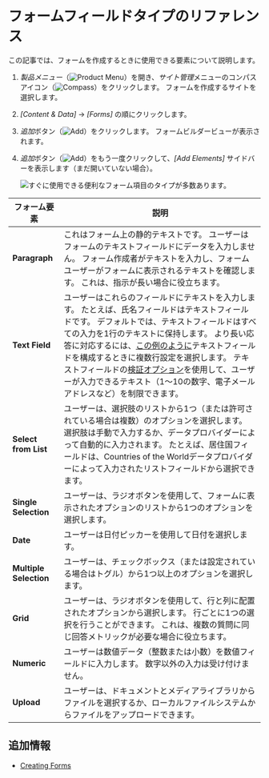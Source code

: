 # フォームフィールドタイプのリファレンス

この記事では、フォームを作成するときに使用できる要素について説明します。

1.  *製品メニュー*（![Product Menu](../../../images/icon-product-menu.png)）を開き、*サイト管理*メニューのコンパスアイコン（![Compass](../../../images/icon-compass.png)）をクリックします。 フォームを作成するサイトを選択します。

2.  *[Content & Data]* → *[Forms]* の順にクリックします。

3.  *追加*ボタン（![Add](../../../images/icon-add.png)）をクリックします。 フォームビルダービューが表示されます。

4.  *追加*ボタン（![Add](../../../images/icon-add.png)）をもう一度クリックして、*[Add Elements]* サイドバーを表示します（まだ開いていない場合）。

    ![すぐに使用できる便利なフォーム項目のタイプが多数あります。](./form-field-types-reference/images/01.png)

<!-- This table is OK for starters but each of these fields has "Basic", "Advanced", and in some cases "Autocomplete" configurations. We need to document those as well eventually.  -->

| フォーム要素                 | 説明                                                                                                                                                                                                                                                                                                                                 |
| ---------------------- | ---------------------------------------------------------------------------------------------------------------------------------------------------------------------------------------------------------------------------------------------------------------------------------------------------------------------------------- |
| **Paragraph**          | これはフォーム上の静的テキストです。 ユーザーはフォームのテキストフィールドにデータを入力しません。 フォーム作成者がテキストを入力し、フォームユーザーがフォームに表示されるテキストを確認します。 これは、指示が長い場合に役立ちます。                                                                                                                                                                                                              |
| **Text Field**         | ユーザーはこれらのフィールドにテキストを入力します。 たとえば、氏名フィールドはテキストフィールドです。 デフォルトでは、テキストフィールドはすべての入力を1行のテキストに保持します。 より長い応答に対応するには、[この例のように](./creating-forms.md)テキストフィールドを構成するときに複数行設定を選択します。 テキストフィールドの[検証オプション](/https://help.liferay.com/hc/articles/360029134551-Validating-Text-and-Numeric-Fields)を使用して、ユーザーが入力できるテキスト（1〜10の数字、電子メールアドレスなど）を制限できます。 |
| **Select from List**   | ユーザーは、選択肢のリストから1つ（または許可されている場合は複数）のオプションを選択します。 選択肢は手動で入力するか、データプロバイダーによって自動的に入力されます。 たとえば、居住国フィールドは、Countries of the Worldデータプロバイダーによって入力されたリストフィールドから選択できます。                                                                                                                                                                     |
| **Single Selection**   | ユーザーは、ラジオボタンを使用して、フォームに表示されたオプションのリストから1つのオプションを選択します。                                                                                                                                                                                                                                                                             |
| **Date**               | ユーザーは日付ピッカーを使用して日付を選択します。                                                                                                                                                                                                                                                                                                          |
| **Multiple Selection** | ユーザーは、チェックボックス（または設定されている場合はトグル）から1つ以上のオプションを選択します。                                                                                                                                                                                                                                                                                |
| **Grid**               | ユーザーは、ラジオボタンを使用して、行と列に配置されたオプションから選択します。 行ごとに1つの選択を行うことができます。 これは、複数の質問に同じ回答メトリックが必要な場合に役立ちます。                                                                                                                                                                                                                                     |
| **Numeric**            | ユーザーは数値データ（整数または小数）を数値フィールドに入力します。 数字以外の入力は受け付けません。                                                                                                                                                                                                                                                                                |
| **Upload**             | ユーザーは、ドキュメントとメディアライブラリからファイルを選択するか、ローカルファイルシステムからファイルをアップロードできます。                                                                                                                                                                                                                                                                  |

## 追加情報

  - [Creating Forms](./creating-forms.md)
